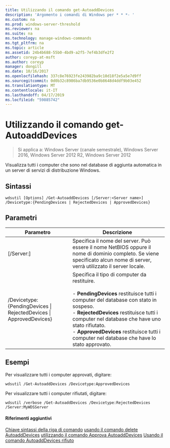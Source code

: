 ```yaml
---
title: Utilizzando il comando get-AutoaddDevices
description: 'Argomento i comandi di Windows per * * *- '
ms.custom: na
ms.prod: windows-server-threshold
ms.reviewer: na
ms.suite: na
ms.technology: manage-windows-commands
ms.tgt_pltfrm: na
ms.topic: article
ms.assetid: 24b4b688-55b0-4bd9-a2f5-7ef4b3dfe2f2
author: coreyp-at-msft
ms.author: coreyp
manager: dongill
ms.date: 10/16/2017
ms.openlocfilehash: 337c8e76923fe243982ba9c10d18f2e5a5e7d9ff
ms.sourcegitcommit: 0d0b32c8986ba7db9536e0b8648d4ddf9b03e452
ms.translationtype: MT
ms.contentlocale: it-IT
ms.lasthandoff: 04/17/2019
ms.locfileid: "59885742"
---
```

# <a name="using-the-get-autoadddevices-command"></a>Utilizzando il comando get-AutoaddDevices

>Si applica a: Windows Server (canale semestrale), Windows Server 2016, Windows Server 2012 R2, Windows Server 2012

Visualizza tutti i computer che sono nel database di aggiunta automatica in un server di servizi di distribuzione Windows.
## <a name="syntax"></a>Sintassi
```
wdsutil [Options] /Get-AutoaddDevices [/Server:<Server name>] /Devicetype:{PendingDevices | RejectedDevices | ApprovedDevices}
```
## <a name="parameters"></a>Parametri
|Parametro|Descrizione|
|-------|--------|
|[/Server:<Server name>]|Specifica il nome del server. Può essere il nome NetBIOS oppure il nome di dominio completo. Se viene specificato alcun nome di server, verrà utilizzato il server locale.|
|/Devicetype:{PendingDevices &#124; RejectedDevices &#124; ApprovedDevices}|Specifica il tipo di computer da restituire.<br /><br />-   **PendingDevices** restituisce tutti i computer del database con stato in sospeso.<br />-   **RejectedDevices** restituisce tutti i computer nel database che have uno stato rifiutato.<br />-   **ApprovedDevices** restituisce tutti i computer nel database che have lo stato approvato.|
## <a name="BKMK_examples"></a>Esempi
Per visualizzare tutti i computer approvati, digitare:
```
wdsutil /Get-AutoaddDevices /Devicetype:ApprovedDevices
```
Per visualizzare tutti i computer rifiutati, digitare:
```
wdsutil /verbose /Get-AutoaddDevices /Devicetype:RejectedDevices /Server:MyWDSServer
```
#### <a name="additional-references"></a>Riferimenti aggiuntivi
[Chiave sintassi della riga di comando](command-line-syntax-key.md)
[usando il comando delete AutoaddDevices](using-the-delete-autoadddevices-command.md)
[utilizzando il comando Approva AutoaddDevices](using-the-approve-autoadddevices-command.md) 
 [ Usando il comando AutoaddDevices rifiuto](using-the-reject-autoadddevices-command.md)
